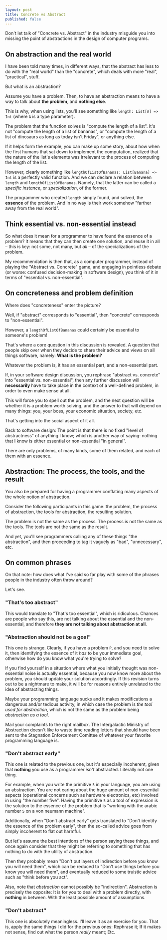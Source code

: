 ```yaml
---
layout: post
title: Concrete vs Abstract
published: false
---
```


Don't let talk of "Concrete vs. Abstract" in the industry misguide you 
into missing the point of abstractions in the design of computer programs.

## On abstraction and the real world

I have been told many times, in different ways, that the abstract has 
less to do with the "real world" than the "concrete", which deals 
with more "real", "practical", stuff.

But what is an abstraction? 

Assume you have a problem. Then, to have an abstraction means to have a 
way to talk about **the problem**, and **nothing else**. 

This is why, when using lists, you'll see something like `length: List[A] => Int` 
(where `A` is a type parameter).

The problem that the function solves is "compute the length of a list". It's not 
"compute the length of a list of bananas", or "compute the length of a list of dinosaurs as 
long as today isn't Friday", or anything else.

If it helps form the example, you can make up some story, about how when the first humans 
that sat down to implement the computation, realized that the nature of 
the list's elements was irrelevant to the process of computing the length of the list.

However, clearly something like `lengthOfListOfBananas: List[Banana] => Int` is a perfectly 
valid function. And we can declare a relation between `length` and `lengthOfListOfBananas`. 
Namely, that the latter can be called a *specific instance*, or *specialization*, of the former. 

The programmer who created `length` simply found, and solved, the **essence** of the problem. 
And in no way is their work somehow "farther away from the real world".

## Think essential vs. non-essential instead

So what does it mean for a programmer to have found the essence of a problem? 
It means that they can then create one solution, and reuse it in all – this is 
key: not some, not many, but *all* – of the specializations of the problem.

My recommendation is then that, as a computer programmer, instead of playing the 
"Abstract vs. Concrete" game, and engaging in pointless debate (or worse: confused 
decision-making in software design), you think of it in terms of 
"essential vs. non-essential".

## On concreteness and problem definition

Where does "concreteness" enter the picture?

Well, if "abstract" corresponds to "essential", then "concrete" corresponds to "non-essential".

However, a `lengthOfListOfBananas` could certainly be essential to someone's problem!

That's where a core question in this discussion is revealed. A question that 
people skip over when they decide to share their advice and views on all things software, namely: 
**What is the problem?**

Whatever the problem is, it has an essential part, and a non-essential part. 

If, in your software design discussion, you rephrase "abstract vs. concrete" 
into "essential vs. non-essential", then any further discussion will **necessarily** 
have to take place in the context of a well-defined problem, in order to even 
make sense at all. 

This will force you to spell out the problem, and the next question will be 
whether it is a problem worth solving, and the answer to that will depend on 
many things: you, your boss, your economic situation, society, etc.

That's getting into the social aspect of it all. 

Back to software design: The point is that there is no fixed 
"level of abstractness" of anything I know; which is another way of 
saying: nothing that I know is either essential or non-essential "in general".

There are only problems, of many kinds, some of them related, and each of 
them with an essence.

## Abstraction: The process, the tools, and the result

You also be prepared for having a programmer conflating many 
aspects of the whole notion of abstraction.

Consider the following participants in this game: the problem, 
the process of abstraction, the tools for abstraction, the resulting solution.

The problem is not the same as the process. The process is not the same as the tools. The tools are not the same as the result.

And yet, you'll see programmers calling any of these things "the abstraction", and
then proceeding to tag it vaguely as "bad", "unnecessary", etc.

## On common phrases

On that note: how does what I've said so far play with some of the phrases people
in the industry often throw around? 

Let's see.

### "That's too abstract"

This would translate to "That's too essential", which is ridiculous. 
Chances are people who say this, are not talking about the essential 
and the non-essential, and therefore **they are not talking about abstraction at all**.

### "Abstraction should not be a goal"

This one is strange. 
Clearly, if you have a problem `P`, and you need to solve it, then identifying the 
essence of it *has* to be your immediate goal, otherwise how do you know what 
you're trying to solve?

If you find yourself in a situation where what you initially thought was non-essential 
noise is actually essential, because you now know more about the problem, you 
should update your solution accordingly. If this revision turns out to be a nightmare to make, 
it will be for reasons entirely unrelated to the idea of abstracting things.

Maybe your programming language sucks and it makes modifications a dangerous 
and/or tedious activity, in which case the problem is *the tool used for abstraction*, 
which is not the same as the problem being *abstraction as a tool*.

Mail your complaints to the right mailbox. The Intergalactic Ministry of Abstraction 
doesn't like to waste time reading letters that should have been sent to 
the Stagnation Enforcement Comittee of whatever your favorite programming language is.

### "Don't abstract early"

This one is related to the previous one, but it's especially incoherent, given 
that **nothing** you use as a programmer *isn't* abstracted. Literally not one thing. 

For example, when you write the primitive `5` in your language, you are using an abstraction. 
You are not caring about the huge amount of non-essential aspects 
(operational concerns such as hardware electronics, etc) involved in using "the number five". 
Having the primitive `5` as a tool of expression is the solution to the essence of 
the problem that is "working with the arabic number `5` on a von neumann machine".

Additionally, when "Don't abstract early" gets translated to "Don't identify the 
essence of the problem early", then the so-called advice goes from simply incoherent 
to flat out harmful. 

But let's assume the best intentions of the person saying these things, and once 
again consider that they might be referring to something that has nothing to do with 
the utility of abstraction. 

Then they probably mean "Don't put layers of indirection before you know you will need them", 
which can be reduced to "Don't use things before you know you will need them", and eventually 
reduced to some truistic advice such as "think before you act".

Also, note that *abstraction* cannot possibly be "indirection". Abstraction is precisely 
the opposite: It is for you to deal with a problem directly, with **nothing** in
between. With the least possible amount of assumptions.

### "Don't abstract"

This one is absolutely meaningless. I'll leave it as an exercise for 
you. That is, apply the same things I did for the previous ones: Rephrase 
it; If it makes not sense, find out what the person *really* meant; Etc.
